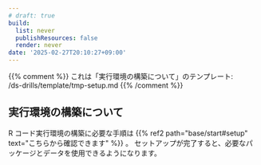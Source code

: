 ```yaml
---
# draft: true
build: 
  list: never
  publishResources: false
  render: never
date: '2025-02-27T20:10:27+09:00'
---
```


{{% comment %}}
これは「実行環境の構築について」のテンプレート:  
/ds-drills/template/tmp-setup.md
{{% /comment %}}

## 実行環境の構築について

R コード実行環境の構築に必要な手順は
 {{% ref2 path="base/start#setup" text="こちらから確認できます" %}} 。
セットアップが完了すると、必要なパッケージとデータを使用できるようになります。
